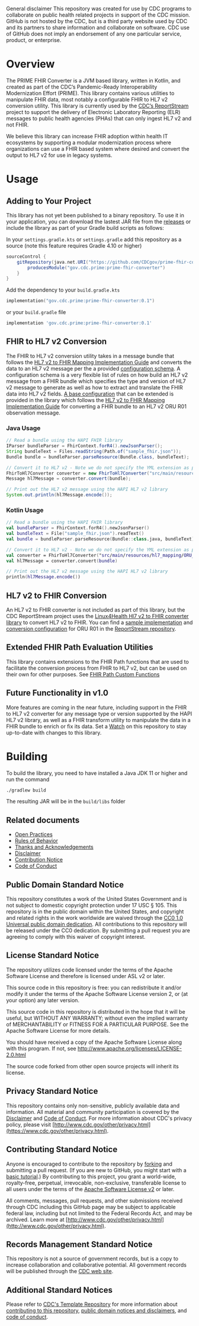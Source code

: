 General disclaimer This repository was created for use by CDC programs to collaborate on public health related projects in support of the CDC mission. GitHub is not hosted by the CDC, but is a third party website used by CDC and its partners to share information and collaborate on software. CDC use of GitHub does not imply an endorsement of any one particular service, product, or enterprise.

# Overview

The PRIME FHIR Converter is a JVM based library, written in Kotlin, and created as part of the CDC’s Pandemic-Ready
Interoperability Modernization Effort (PRIME). This library contains various utilities to manipulate FHIR data, most
notably a configurable FHIR to HL7 v2 conversion utility. This library is currently used by the 
[CDC’s ReportStream](https://github.com/CDCgov/prime-data-hub) project to support the delivery of Electronic 
Laboratory Reporting (ELR) messages to public health agencies (PHAs) that can only ingest HL7 v2 and not FHIR.

We believe this library can increase FHIR adoption within health IT ecosystems by supporting a modular 
modernization process where organizations can use a FHIR based system where desired and convert the output 
to HL7 v2 for use in legacy systems.

# Usage
## Adding to Your Project
This library has not yet been published to a binary repository. To use it in your application, you can download
the lastest JAR file from the [releases](https://github.com/CDCgov/prime-fhir-converter/releases) or include
the library as part of your Gradle build scripts as follows:

In your `settings.gradle.kts` or `settings.gradle` add this repository as a source (note this feature requires 
Gradle 4.10 or higher)
```groovy
sourceControl {
    gitRepository(java.net.URI("https://github.com/CDCgov/prime-fhir-converter.git")) {
        producesModule("gov.cdc.prime:prime-fhir-converter")
    }
}
```

Add the dependency to your `build.gradle.kts` 
```kotlin
implementation("gov.cdc.prime:prime-fhir-converter:0.1")
```
or your `build.gradle` file
```groovy
implementation 'gov.cdc.prime:prime-fhir-converter:0.1'
```

## FHIR to HL7 v2 Conversion
The FHIR to HL7 v2 conversion utility takes in a message bundle that follows the
[HL7 v2 to FHIR Mapping Implementation Guide](https://build.fhir.org/ig/HL7/v2-to-fhir/index.html)
and converts the data to an HL7 v2 message per the a provided
[configuration schema](docs/fhir-hl7v2-converter/configuration.md). A configuration schema is a very flexible list 
of rules on how build an HL7 v2 message from a FHIR bundle which specifies the type and version of HL7 v2 message
to generate as well as how to extract and translate the FHIR data into HL7 v2 fields. 
[A base configuration](src/main/resources/hl7_mapping/ORU_R01) that can
be extended is provided in the library which follows the 
[HL7 v2 to FHIR Mapping Implementation Guide](https://build.fhir.org/ig/HL7/v2-to-fhir/index.html) for 
converting a FHIR bundle to an HL7 v2 ORU R01 observation message. 

### Java Usage

```java
// Read a bundle using the HAPI FHIR library
IParser bundleParser = FhirContext.forR4().newJsonParser();
String bundleText = Files.readString(Path.of("sample_fhir.json"));
Bundle bundle = bundleParser.parseResource(Bundle.class, bundleText);

// Convert it to HL7 v2 - Note we do not specify the YML extension as part of the schema name
FhirToHl7Converter converter = new FhirToHl7Converter("src/main/resources/hl7_mapping/ORU_R01/ORU_R01-base", false, null);      
Message hl7Message = converter.convert(bundle);

// Print out the HL7 v2 message using the HAPI HL7 v2 library
System.out.println(hl7Message.encode());
```

### Kotlin Usage

```kotlin
// Read a bundle using the HAPI FHIR library
val bundleParser = FhirContext.forR4().newJsonParser()
val bundleText = File("sample_fhir.json").readText()
val bundle = bundleParser.parseResource(Bundle::class.java, bundleText)

// Convert it to HL7 v2 - Note we do not specify the YML extension as part of the schema name
val converter = FhirToHl7Converter("src/main/resources/hl7_mapping/ORU_R01/ORU_R01-base")
val hl7Message = converter.convert(bundle)

// Print out the HL7 v2 message using the HAPI HL7 v2 library
println(hl7Message.encode())
```

## HL7 v2 to FHIR Conversion
An HL7 v2 to FHIR converter is not included as part of this library, but the CDC ReportStream project uses the 
[Linux4Health Hl7 v2 to FHIR converter library](https://github.com/LinuxForHealth/hl7v2-fhir-converter) to convert
HL7 v2 to FHIR. You can find
a [sample implementation](https://github.com/CDCgov/prime-reportstream/blob/master/prime-router/src/main/kotlin/fhirengine/translation/HL7toFhirTranslator.kt) and 
[conversion configuration](https://github.com/CDCgov/prime-reportstream/tree/master/prime-router/metadata/fhir_mapping)
for ORU R01 in the [ReportStream repository](https://github.com/CDCgov/prime-reportstream). 

## Extended FHIR Path Evaluation Utilities
This library contains extensions to the FHIR Path functions that are used to facilitate the conversion process from 
FHIR to HL7 v2, but can be used on their own for other purposes. See
[FHIR Path Custom Functions](docs/fhir-path-custom-functions.md)

## Future Functionality in v1.0
More features are coming in the near future, including support in the FHIR to HL7 v2 converter for any message type
or version supported by the HAPI HL7 v2 library, as well as a FHIR transform utility to manipulate the data in 
a FHIR bundle to enrich or fix its data. Set a [Watch](https://docs.github.com/en/rest/activity/watching) on this
repository to stay up-to-date with changes to this library.

# Building
To build the library, you need to have installed a Java JDK 11 or higher and run the command
```bash
./gradlew build
```
The resulting JAR will be in the `build/libs` folder

## Related documents

* [Open Practices](open_practices.md)
* [Rules of Behavior](rules_of_behavior.md)
* [Thanks and Acknowledgements](thanks.md)
* [Disclaimer](DISCLAIMER.md)
* [Contribution Notice](CONTRIBUTING.md)
* [Code of Conduct](code-of-conduct.md)
 
## Public Domain Standard Notice
This repository constitutes a work of the United States Government and is not
subject to domestic copyright protection under 17 USC § 105. This repository is in
the public domain within the United States, and copyright and related rights in
the work worldwide are waived through the [CC0 1.0 Universal public domain dedication](https://creativecommons.org/publicdomain/zero/1.0/).
All contributions to this repository will be released under the CC0 dedication. By
submitting a pull request you are agreeing to comply with this waiver of
copyright interest.

## License Standard Notice
The repository utilizes code licensed under the terms of the Apache Software
License and therefore is licensed under ASL v2 or later.

This source code in this repository is free: you can redistribute it and/or modify it under
the terms of the Apache Software License version 2, or (at your option) any
later version.

This source code in this repository is distributed in the hope that it will be useful, but WITHOUT ANY
WARRANTY; without even the implied warranty of MERCHANTABILITY or FITNESS FOR A
PARTICULAR PURPOSE. See the Apache Software License for more details.

You should have received a copy of the Apache Software License along with this
program. If not, see http://www.apache.org/licenses/LICENSE-2.0.html

The source code forked from other open source projects will inherit its license.

## Privacy Standard Notice
This repository contains only non-sensitive, publicly available data and
information. All material and community participation is covered by the
[Disclaimer](https://github.com/CDCgov/template/blob/master/DISCLAIMER.md)
and [Code of Conduct](https://github.com/CDCgov/template/blob/master/code-of-conduct.md).
For more information about CDC's privacy policy, please visit [http://www.cdc.gov/other/privacy.html](https://www.cdc.gov/other/privacy.html).

## Contributing Standard Notice
Anyone is encouraged to contribute to the repository by [forking](https://help.github.com/articles/fork-a-repo)
and submitting a pull request. (If you are new to GitHub, you might start with a
[basic tutorial](https://help.github.com/articles/set-up-git).) By contributing
to this project, you grant a world-wide, royalty-free, perpetual, irrevocable,
non-exclusive, transferable license to all users under the terms of the
[Apache Software License v2](http://www.apache.org/licenses/LICENSE-2.0.html) or
later.

All comments, messages, pull requests, and other submissions received through
CDC including this GitHub page may be subject to applicable federal law, including but not limited to the Federal Records Act, and may be archived. Learn more at [http://www.cdc.gov/other/privacy.html](http://www.cdc.gov/other/privacy.html).

## Records Management Standard Notice
This repository is not a source of government records, but is a copy to increase
collaboration and collaborative potential. All government records will be
published through the [CDC web site](http://www.cdc.gov).

## Additional Standard Notices
Please refer to [CDC's Template Repository](https://github.com/CDCgov/template)
for more information about [contributing to this repository](https://github.com/CDCgov/template/blob/master/CONTRIBUTING.md),
[public domain notices and disclaimers](https://github.com/CDCgov/template/blob/master/DISCLAIMER.md),
and [code of conduct](https://github.com/CDCgov/template/blob/master/code-of-conduct.md).
